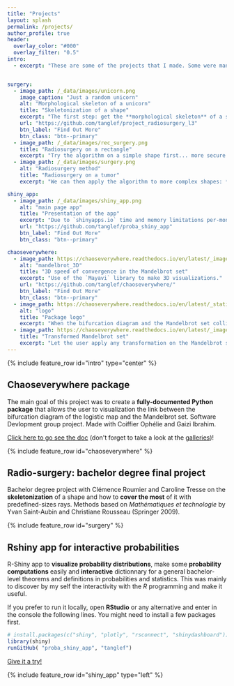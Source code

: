 ```yaml
---
title: "Projects"
layout: splash
permalink: /projects/
author_profile: true
header:
  overlay_color: "#000"
  overlay_filter: "0.5"
intro:
  - excerpt: "These are some of the projects that I made. Some were mandatory for my courses, others just for fun or in my curious mood."


surgery:
  - image_path: /_data/images/unicorn.png
    image_caption: "Just a random unicorn"
    alt: "Morphological skeleton of a unicorn"
    title: "Skeletonization of a shape"
    excerpt: "The first step: get the **morphological skeleton** of a shape."
    url: "https://github.com/tanglef/project_radiosurgery_l3"
    btn_label: "Find Out More"
    btn_class: "btn--primary"
  - image_path: /_data/images/rec_surgery.png
    title: "Radiosurgery on a rectangle"
    excerpt: "Try the algorithm on a simple shape first... more secure **especially if its related to surgery**."
  - image_path: /_data/images/surgery.png
    alt: "Radiosurgery method"
    title: "Radiosurgery on a tumor"
    excerpt: "We can then apply the algorithm to more complex shapes: *eg* a cerebral tumor."

shiny_app:
  - image_path: /_data/images/shiny_app.png
    alt: "main page app"
    title: "Presentation of the app"
    excerpt: "Due to `shinyapps.io` time and memory limitations per-months, the app might not be always available, hence the local run option."
    url: "https://github.com/tanglef/proba_shiny_app"
    btn_label: "Find Out More"
    btn_class: "btn--primary"

chaoseverywhere:
  - image_path: https://chaoseverywhere.readthedocs.io/en/latest/_images/3d_vision.svg
    alt: "mandelbrot_3D"
    title: "3D speed of convergence in the Mandelbrot set"
    excerpt: "Use of the `Mayavi` library to make 3D visualizations."
    url: "https://github.com/tanglef/chaoseverywhere/"
    btn_label: "Find Out More"
    btn_class: "btn--primary"
  - image_path: https://chaoseverywhere.readthedocs.io/en/latest/_static/logo1_f.svg
    alt: "logo"
    title: "Package logo"
    excerpt: "When the bifurcation diagram and the Mandelbrot set collide... That makes **Chaoseverywhere**."
  - image_path: https://chaoseverywhere.readthedocs.io/en/latest/_images/3d_transform.svg
    title: "Transformed Mandelbrot set"
    excerpt: "Let the user apply any transformation on the Mandelbrot sequence."
---
```


{% include feature_row id="intro" type="center" %}

## Chaoseverywhere package

 The main goal of this project was to create a **fully-documented Python package** that allows the user to visualization the link between the bifurcation diagram of the logistic map and the Mandelbrot set. Software Devlopment group project. Made with Coiffier Ophélie and Gaizi Ibrahim.

<a href="https://chaoseverywhere.readthedocs.io/en/latest/index.html" class="btn btn-primary">Click here to go see the doc</a>
(don't forget to take a look at the <a href="https://chaoseverywhere.readthedocs.io/en/latest/chaos/gallery_mayavi/gallery_mayavi.html" class="btn btn-primary">galleries</a>)!

 {% include feature_row id="chaoseverywhere" %}

## Radio-surgery: bachelor degree final project
 Bachelor degree project with Clémence Roumier and Caroline Tresse on the **skeletonization** of a shape and how to **cover the most** of it with predefined-sizes rays. Methods based on *Mathématiques et technologie* by Yvan Saint-Aubin and Christiane Rousseau (Springer 2009).

{% include feature_row id="surgery" %}

## Rshiny app for interactive probabilities
 R-Shiny app to **visualize probability distributions**, make some **probability computations** easily and **interactive** dictionnary for a general bachelor-level theorems and definitions in probabilities and statistics. This was mainly to discover by my self the interactivity with the *R* programming and make it useful.

 If you prefer to run it locally, open **RStudio** or any alternative and enter in the console the following lines. You might need to install a few packages first.

```R
# install.packages(c("shiny", "plotly", "rsconnect", "shinydashboard"))
library(shiny)
runGitHub( "proba_shiny_app", "tanglef")
``` 

<a href="https://tanguylefort.shinyapps.io/probas/" class="btn btn-primary">Give it a try!</a>

{% include feature_row id="shiny_app" type="left" %}